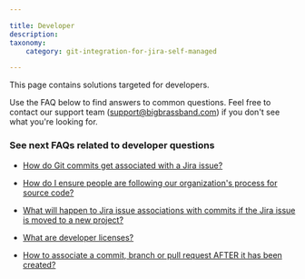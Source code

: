 ```yaml
---

title: Developer
description:
taxonomy:
    category: git-integration-for-jira-self-managed

---
```

This page contains solutions targeted for developers.

Use the FAQ below to find answers to common questions. Feel free to contact our support team ([support@bigbrassband.com](mailto:support@bigbrassband.com?subject=Developer%20questions%20-)) if you don't see what you're looking for.

### See next FAQs related to developer questions

*   [How do Git commits get associated with a Jira issue?](/git-integration-for-jira-self-managed/how-do-git-commits-get-associated-with-a-jira-issue-gij-self-managed)

*   [How do I ensure people are following our organization's process for source code?](/git-integration-for-jira-self-managed/how-do-i-ensure-people-are-following-our-organizations-process-for-source-code-gij-self-managed)

*   [What will happen to Jira issue associations with commits if the Jira issue is moved to a new project?](/git-integration-for-jira-self-managed/what-will-happen-to-jira-issue-associations-with-commits-if-the-jira-issue-is-moved-to-a-new-project-gij-self-managed)

*   [What are developer licenses?](/git-integration-for-jira-self-managed/what-are-developer-licenses-gij-self-managed)

*   [How to associate a commit, branch or pull request AFTER it has been created?](/git-integration-for-jira-self-managed/how-to-associate-a-commit-branch-or-pull-request-after-it-has-been-created-gij-self-managed)
